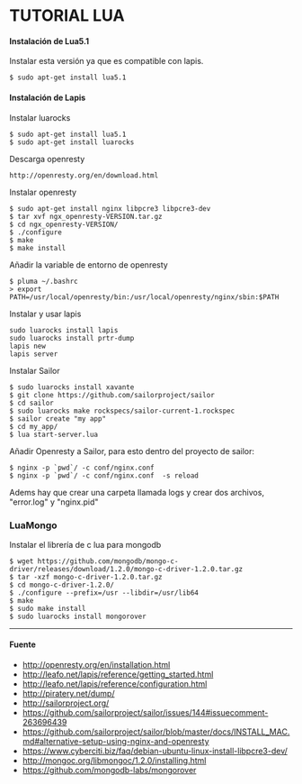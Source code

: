 # TUTORIAL LUA

#### Instalación de Lua5.1

Instalar esta versión ya que es compatible con lapis.

    $ sudo apt-get install lua5.1

#### Instalación de Lapis

Instalar luarocks

    $ sudo apt-get install lua5.1
    $ sudo apt-get install luarocks

Descarga openresty

    http://openresty.org/en/download.html

Instalar openresty

    $ sudo apt-get install nginx libpcre3 libpcre3-dev
    $ tar xvf ngx_openresty-VERSION.tar.gz
    $ cd ngx_openresty-VERSION/
    $ ./configure
    $ make
    $ make install
    
Añadir la variable de entorno de openresty

    $ pluma ~/.bashrc
    > export PATH=/usr/local/openresty/bin:/usr/local/openresty/nginx/sbin:$PATH
    
Instalar y usar lapis

    sudo luarocks install lapis
    sudo luarocks install prtr-dump
    lapis new
    lapis server
    
Instalar Sailor

    $ sudo luarocks install xavante
    $ git clone https://github.com/sailorproject/sailor
    $ cd sailor
    $ sudo luarocks make rockspecs/sailor-current-1.rockspec
    $ sailor create "my app"
    $ cd my_app/
    $ lua start-server.lua
    
Añadir Openresty a Sailor, para esto dentro del proyecto de sailor:

    $ nginx -p `pwd`/ -c conf/nginx.conf 
    $ nginx -p `pwd`/ -c conf/nginx.conf  -s reload
    
Adems hay que crear una carpeta llamada logs y crear dos archivos, "error.log" y "nginx.pid"

### LuaMongo

Instalar el librería de c lua para mongodb

    $ wget https://github.com/mongodb/mongo-c-driver/releases/download/1.2.0/mongo-c-driver-1.2.0.tar.gz
    $ tar -xzf mongo-c-driver-1.2.0.tar.gz
    $ cd mongo-c-driver-1.2.0/
    $ ./configure --prefix=/usr --libdir=/usr/lib64
    $ make
    $ sudo make install
    $ sudo luarocks install mongorover

---

#### Fuente

+ http://openresty.org/en/installation.html
+ http://leafo.net/lapis/reference/getting_started.html
+ http://leafo.net/lapis/reference/configuration.html
+ http://piratery.net/dump/
+ http://sailorproject.org/
+ https://github.com/sailorproject/sailor/issues/144#issuecomment-263696439
+ https://github.com/sailorproject/sailor/blob/master/docs/INSTALL_MAC.md#alternative-setup-using-nginx-and-openresty
+ https://www.cyberciti.biz/faq/debian-ubuntu-linux-install-libpcre3-dev/
+ http://mongoc.org/libmongoc/1.2.0/installing.html
+ https://github.com/mongodb-labs/mongorover
